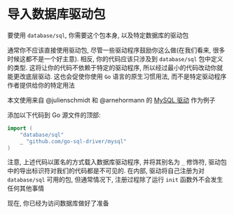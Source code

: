 # 导入数据库驱动包

要使用 `database/sql`, 你需要这个包本身, 以及特定数据库的驱动包

通常你不应该直接使用驱动包, 尽管一些驱动程序鼓励你这么做(在我们看来, 很多时候这都不是一个好主意). 相反, 你的代码应该只涉及到 `database/sql` 包中定义的类型. 这将让你的代码不依赖于特定的驱动程序, 所以经过最小的代码改动你就能更改底层驱动. 这也会促使你使用 `Go` 语言的原生习惯用法, 而不是特定驱动程序作者提供给你的特定用法

本文使用来自 @julienschmidt 和 @arnehormann 的 [MySQL 驱动](https://github.com/go-sql-driver/mysql) 作为例子

添加以下代码到 Go 源文件的顶部:

```go
import (
    "database/sql"
    _ "github.com/go-sql-driver/mysql"
)
```

注意, 上述代码以匿名的方式载入数据库驱动程序, 并将其别名为 `_` 修饰符, 驱动包中的导出标识符对我们的代码都是不可见的. 在内部, 驱动将自己注册为对 `database/sql` 可用的包, 但通常情况下, 注册过程除了运行 `init` 函数外不会发生任何其他事情

现在, 你已经为访问数据库做好了准备
